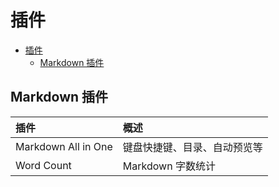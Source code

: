 # 插件

- [插件](#插件)
  - [Markdown 插件](#markdown-插件)

## Markdown 插件

| 插件                | 概述                         |
| :------------------ | :--------------------------- |
| Markdown All in One | 键盘快捷键、目录、自动预览等 |
| Word Count          | Markdown 字数统计            |
